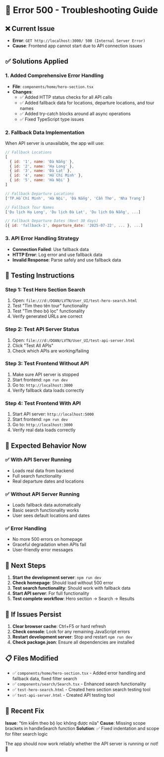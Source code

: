 # 🚨 Error 500 - Troubleshooting Guide

## ❌ Current Issue
- **Error**: `GET http://localhost:3000/ 500 (Internal Server Error)`
- **Cause**: Frontend app cannot start due to API connection issues

## ✅ Solutions Applied

### 1. Added Comprehensive Error Handling
- **File**: `components/home/hero-section.tsx`
- **Changes**:
  - ✅ Added HTTP status checks for all API calls
  - ✅ Added fallback data for locations, departure locations, and tour names
  - ✅ Added try-catch blocks around all async operations
  - ✅ Fixed TypeScript type issues

### 2. Fallback Data Implementation
When API server is unavailable, the app will use:

```javascript
// Fallback Locations
[
  { id: '1', name: 'Đà Nẵng' },
  { id: '2', name: 'Hạ Long' },
  { id: '3', name: 'Đà Lạt' },
  { id: '4', name: 'Hồ Chí Minh' },
  { id: '5', name: 'Hà Nội' }
]

// Fallback Departure Locations
['TP.Hồ Chí Minh', 'Hà Nội', 'Đà Nẵng', 'Cần Thơ', 'Nha Trang']

// Fallback Tour Names
['Du lịch Hạ Long', 'Du lịch Đà Lạt', 'Du lịch Đà Nẵng', ...]

// Fallback Departure Dates (Next 30 days)
[{ id: 'fallback-1', departure_date: '2025-07-22', ... }, ...]
```

### 3. API Error Handling Strategy
- **Connection Failed**: Use fallback data
- **HTTP Error**: Log error and use fallback data  
- **Invalid Response**: Parse safely and use fallback data

## 🔧 Testing Instructions

### Step 1: Test Hero Section Search
1. Open: `file:///d:/DOAN/LVTN/User_UI/test-hero-search.html`
2. Test "Tìm theo tên tour" functionality
3. Test "Tìm theo bộ lọc" functionality
4. Verify generated URLs are correct

### Step 2: Test API Server Status
1. Open: `file:///d:/DOAN/LVTN/User_UI/test-api-server.html`
2. Click "Test All APIs"
3. Check which APIs are working/failing

### Step 3: Test Frontend Without API
1. Make sure API server is stopped
2. Start frontend: `npm run dev`
3. Go to: `http://localhost:3000`
4. Verify fallback data loads correctly

### Step 4: Test Frontend With API
1. Start API server: `http://localhost:5000`
2. Start frontend: `npm run dev`
3. Go to: `http://localhost:3000`
4. Verify real data loads correctly

## 🎯 Expected Behavior Now

### ✅ With API Server Running
- Loads real data from backend
- Full search functionality
- Real departure dates and locations

### ✅ Without API Server Running  
- Loads fallback data automatically
- Basic search functionality works
- User sees default locations and dates

### ✅ Error Handling
- No more 500 errors on homepage
- Graceful degradation when APIs fail
- User-friendly error messages

## 🚀 Next Steps

1. **Start the development server**: `npm run dev`
2. **Check homepage**: Should load without 500 error
3. **Test search functionality**: Should work with fallback data
4. **Start API server**: For full functionality
5. **Test complete workflow**: Hero section → Search → Results

## 🐛 If Issues Persist

1. **Clear browser cache**: Ctrl+F5 or hard refresh
2. **Check console**: Look for any remaining JavaScript errors
3. **Restart development server**: Stop and restart `npm run dev`
4. **Check package.json**: Ensure all dependencies are installed

## 📋 Files Modified
- ✅ `components/home/hero-section.tsx` - Added error handling and fallback data, fixed filter search
- ✅ `components/search/Search.tsx` - Enhanced search functionality  
- ✅ `test-hero-search.html` - Created hero section search testing tool
- ✅ `test-api-server.html` - Created API testing tool

## 🐛 Recent Fix
**Issue**: "tìm kiếm theo bộ lọc không được nữa"
**Cause**: Missing scope brackets in handleSearch function
**Solution**: ✅ Fixed indentation and scope for filter search logic

The app should now work reliably whether the API server is running or not! 🎉
